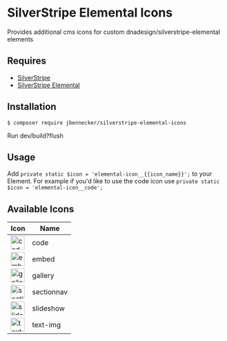 # SilverStripe Elemental Icons
Provides additional cms icons for custom dnadesign/silverstripe-elemental elements 


## Requires

* [SilverStripe](https://www.silverstripe.org/)
* [SilverStripe Elemental](https://github.com/dnadesign/silverstripe-elemental)

## Installation

    $ composer require jbennecker/silverstripe-elemental-icons
    
Run dev/build?flush

## Usage

Add `private static $icon = 'elemental-icon__{{icon_name}}';` to your Element. For example if you'd like to use the code icon use `private static $icon = 'elemental-icon__code';`

## Available Icons

| Icon | Name |
| ---- | ---- |
| <img src="https://www.github.com/jbennecker/silverstripe-elemental-icons/raw/master/src/icons/code.svg?sanitize=true" alt="code" width="32" height="32"> | code |
| <img src="https://www.github.com/jbennecker/silverstripe-elemental-icons/raw/master/src/icons/embed.svg?sanitize=true" alt="embed" width="32" height="32"> | embed |
| <img src="https://www.github.com/jbennecker/silverstripe-elemental-icons/raw/master/src/icons/gallery.svg?sanitize=true" alt="gallery" width="32" height="32"> | gallery |
| <img src="https://www.github.com/jbennecker/silverstripe-elemental-icons/raw/master/src/icons/sectionnav.svg?sanitize=true" alt="sectionnav" width="32" height="32"> | sectionnav |
| <img src="https://www.github.com/jbennecker/silverstripe-elemental-icons/raw/master/src/icons/slideshow.svg?sanitize=true" alt="slideshow" width="32" height="32"> | slideshow |
| <img src="https://www.github.com/jbennecker/silverstripe-elemental-icons/raw/master/src/icons/text-img.svg?sanitize=true" alt="text-img" width="32" height="32"> | text-img |
